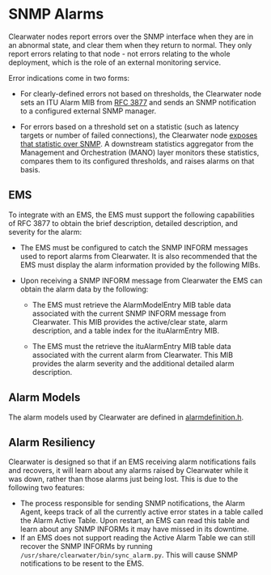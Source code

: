 # SNMP Alarms

Clearwater nodes report errors over the SNMP interface when they are in an abnormal
state, and clear them when they return to normal. They only report errors relating to
that node - not errors relating to the whole deployment, which is the role of an external
monitoring service.

Error indications come in two forms:

*   For clearly-defined errors not based on thresholds, the Clearwater node sets an
    ITU Alarm MIB from [RFC 3877](http://tools.ietf.org/html/3877) and sends an SNMP
    notification to a configured external SNMP manager.

*   For errors based on a threshold set on a statistic (such as latency targets or
    number of failed connections), the Clearwater node [exposes that statistic over
    SNMP](Clearwater_SNMP_Statistics.md). A downstream statistics aggregator from the Management and
    Orchestration (MANO) layer monitors these statistics, compares them to its
    configured thresholds, and raises alarms on that basis.

## EMS

To integrate with an EMS, the EMS must support the following capabilities of RFC 3877 to
obtain the brief description, detailed description, and severity for the alarm:

*   The EMS must be configured to catch the SNMP INFORM messages used to
    report alarms from Clearwater. It is also recommended that the EMS must
    display the alarm information provided by the following MIBs.

*   Upon receiving a SNMP INFORM message from Clearwater the EMS can obtain the
    alarm data by the following:

    *   The EMS must retrieve the AlarmModelEntry MIB table data associated
        with the current SNMP INFORM message from Clearwater. This MIB provides the
        active/clear state, alarm description, and a table index for the ituAlarmEntry
        MIB.

    *   The EMS must the retrieve the ituAlarmEntry MIB table data associated
        with the current alarm from Clearwater. This MIB provides the alarm
        severity and the additional detailed alarm description.

## Alarm Models

The alarm models used by Clearwater are defined in [alarmdefinition.h](https://github.com/Metaswitch/cpp-common/blob/master/include/alarmdefinition.h).

## Alarm Resiliency

Clearwater is designed so that if an EMS receiving alarm notifications fails and
recovers, it will learn about any alarms raised by Clearwater while it was down,
rather than those alarms just being lost. This is due to the following two
features:

*   The process responsible for sending SNMP notifications, the Alarm Agent,
    keeps track of all the currently active error states in a table called the
    Alarm Active Table. Upon restart, an EMS can read this table and
    learn about any SNMP INFORMs it may have missed in its downtime.
*   If an EMS does not support reading the Active Alarm Table we can still
    recover the SNMP INFORMs by running `/usr/share/clearwater/bin/sync_alarm.py`.
    This will cause SNMP notifications to be resent to the EMS.
